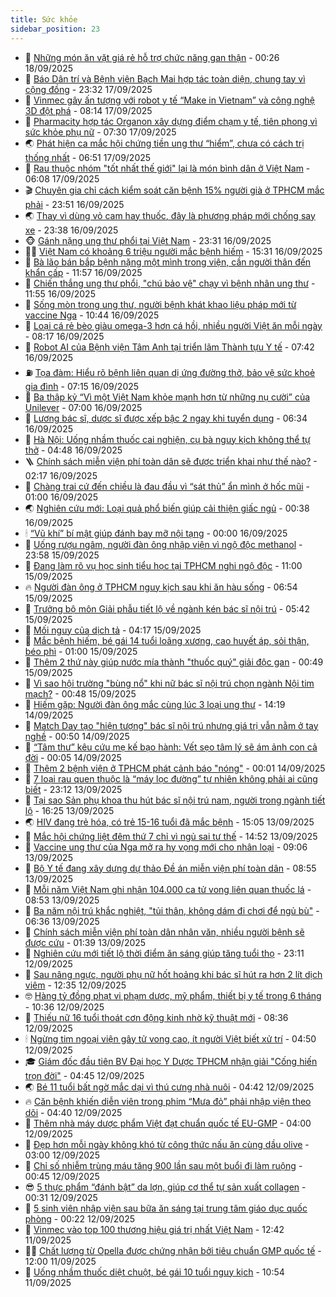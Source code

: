```yaml
---
title: Sức khỏe
sidebar_position: 23
---
```


<!-- dantri-suc-khoe:START -->
- 🤔 [Những món ăn vặt giá rẻ hỗ trợ chức năng gan thận](https://dantri.com.vn/suc-khoe/nhung-mon-an-vat-gia-re-ho-tro-chuc-nang-gan-than-20250918070415071.htm) - 00:26 18/09/2025
- 🚦 [Báo Dân trí và Bệnh viện Bạch Mai hợp tác toàn diện, chung tay vì cộng đồng](https://dantri.com.vn/suc-khoe/bao-dan-tri-va-benh-vien-bach-mai-hop-tac-toan-dien-chung-tay-vi-cong-dong-20250918060924350.htm) - 23:32 17/09/2025
- 🤖 [Vinmec gây ấn tượng với robot y tế “Make in Vietnam” và công nghệ 3D đột phá](https://dantri.com.vn/suc-khoe/vinmec-gay-an-tuong-voi-robot-y-te-make-in-vietnam-va-cong-nghe-3d-dot-pha-20250917150636992.htm) - 08:14 17/09/2025
- 🐻 [Pharmacity hợp tác Organon xây dựng điểm chạm y tế, tiên phong vì sức khỏe phụ nữ](https://dantri.com.vn/suc-khoe/pharmacity-hop-tac-organon-xay-dung-diem-cham-y-te-tien-phong-vi-suc-khoe-phu-nu-20250917135117354.htm) - 07:30 17/09/2025
- 🌏 [Phát hiện ca mắc hội chứng tiền ung thư “hiểm”, chưa có cách trị thống nhất](https://dantri.com.vn/suc-khoe/phat-hien-ca-mac-hoi-chung-tien-ung-thu-hiem-chua-co-cach-tri-thong-nhat-20250917133732583.htm) - 06:51 17/09/2025
- 👺 [Rau thuộc nhóm &quot;tốt nhất thế giới&quot; lại là món bình dân ở Việt Nam](https://dantri.com.vn/suc-khoe/rau-thuoc-nhom-tot-nhat-the-gioi-lai-la-mon-binh-dan-o-viet-nam-20250916155916235.htm) - 06:08 17/09/2025
- 🎬 [Chuyên gia chỉ cách kiểm soát căn bệnh 15% người già ở TPHCM mắc phải](https://dantri.com.vn/suc-khoe/chuyen-gia-chi-cach-kiem-soat-can-benh-15-nguoi-gia-o-tphcm-mac-phai-20250916152014917.htm) - 23:51 16/09/2025
- 🌏 [Thay vì dùng vỏ cam hay thuốc, đây là phương pháp mới chống say xe](https://dantri.com.vn/suc-khoe/thay-vi-dung-vo-cam-hay-thuoc-day-la-phuong-phap-moi-chong-say-xe-20250916165302210.htm) - 23:38 16/09/2025
- 🐵 [Gánh nặng ung thư phổi tại Việt Nam](https://dantri.com.vn/suc-khoe/ganh-nang-ung-thu-phoi-tai-viet-nam-20250917063603401.htm) - 23:31 16/09/2025
- 👨‍🏫 [Việt Nam có khoảng 6 triệu người mắc bệnh hiếm](https://dantri.com.vn/suc-khoe/viet-nam-co-khoang-6-trieu-nguoi-mac-benh-hiem-20250916203130711.htm) - 15:31 16/09/2025
- 🤗 [Bà lão bán bắp bệnh nặng một mình trong viện, cần người thân đến khẩn cấp](https://dantri.com.vn/suc-khoe/ba-lao-ban-bap-benh-nang-mot-minh-trong-vien-can-nguoi-than-den-khan-cap-20250916180543533.htm) - 11:57 16/09/2025
- 🫶 [Chiến thắng ung thư phổi, &quot;chú bảo vệ&quot; chạy vì bệnh nhân ung thư](https://dantri.com.vn/suc-khoe/chien-thang-ung-thu-phoi-chu-bao-ve-chay-vi-benh-nhan-ung-thu-20250916184553617.htm) - 11:55 16/09/2025
- 🙉 [Sống mòn trong ung thư, người bệnh khát khao liệu pháp mới từ vaccine Nga](https://dantri.com.vn/suc-khoe/song-mon-trong-ung-thu-nguoi-benh-khat-khao-lieu-phap-moi-tu-vaccine-nga-20250916113625640.htm) - 10:44 16/09/2025
- 🦅 [Loại cá rẻ bèo giàu omega-3 hơn cá hồi, nhiều người Việt ăn mỗi ngày](https://dantri.com.vn/suc-khoe/loai-ca-re-beo-giau-omega-3-hon-ca-hoi-nhieu-nguoi-viet-an-moi-ngay-20250916092856374.htm) - 08:17 16/09/2025
- 🐘 [Robot AI của Bệnh viện Tâm Anh tại triển lãm Thành tựu Y tế](https://dantri.com.vn/suc-khoe/robot-ai-cua-benh-vien-tam-anh-tai-trien-lam-thanh-tuu-y-te-20250916121415506.htm) - 07:42 16/09/2025
- ⛽️ [Tọa đàm: Hiểu rõ bệnh liên quan dị ứng đường thở, bảo vệ sức khoẻ gia đình](https://dantri.com.vn/suc-khoe/toa-dam-hieu-ro-benh-lien-quan-di-ung-duong-tho-bao-ve-suc-khoe-gia-dinh-20250914080644044.htm) - 07:15 16/09/2025
- 🤡 [Ba thập kỷ “Vì một Việt Nam khỏe mạnh hơn từ những nụ cười” của Unilever](https://dantri.com.vn/suc-khoe/ba-thap-ky-vi-mot-viet-nam-khoe-manh-hon-tu-nhung-nu-cuoi-cua-unilever-20250916134636415.htm) - 07:00 16/09/2025
- 💼 [Lương bác sĩ, dược sĩ được xếp bậc 2 ngay khi tuyển dụng](https://dantri.com.vn/suc-khoe/luong-bac-si-duoc-si-duoc-xep-bac-2-ngay-khi-tuyen-dung-20250916124008546.htm) - 06:34 16/09/2025
- 🤔 [Hà Nội: Uống nhầm thuốc cai nghiện, cụ bà nguy kịch không thể tự thở](https://dantri.com.vn/suc-khoe/ha-noi-uong-nham-thuoc-cai-nghien-cu-ba-nguy-kich-khong-the-tu-tho-20250916112943804.htm) - 04:48 16/09/2025
- 🪜 [Chính sách miễn viện phí toàn dân sẽ được triển khai như thế nào?](https://dantri.com.vn/suc-khoe/chinh-sach-mien-vien-phi-toan-dan-se-duoc-trien-khai-nhu-the-nao-20250916091102230.htm) - 02:17 16/09/2025
- 📝 [Chàng trai cứ đến chiều là đau đầu vì “sát thủ” ẩn mình ở hốc mũi](https://dantri.com.vn/suc-khoe/chang-trai-cu-den-chieu-la-dau-dau-vi-sat-thu-an-minh-o-hoc-mui-20250915153911558.htm) - 01:00 16/09/2025
- 🌏 [Nghiên cứu mới: Loại quả phổ biến giúp cải thiện giấc ngủ](https://dantri.com.vn/suc-khoe/nghien-cuu-moi-loai-qua-pho-bien-giup-cai-thien-giac-ngu-20250914011232140.htm) - 00:38 16/09/2025
- 🕯 [“Vũ khí” bí mật giúp đánh bay mỡ nội tạng](https://dantri.com.vn/suc-khoe/vu-khi-bi-mat-giup-danh-bay-mo-noi-tang-20250911120059570.htm) - 00:00 16/09/2025
- 🦍 [Uống rượu ngâm, người đàn ông nhập viện vì ngộ độc methanol](https://dantri.com.vn/suc-khoe/uong-ruou-ngam-nguoi-dan-ong-nhap-vien-vi-ngo-doc-methanol-20250915183340757.htm) - 23:58 15/09/2025
- 🌈 [Đang làm rõ vụ học sinh tiểu học tại TPHCM nghi ngộ độc](https://dantri.com.vn/suc-khoe/dang-lam-ro-vu-hoc-sinh-tieu-hoc-tai-tphcm-nghi-ngo-doc-20250915174101787.htm) - 11:00 15/09/2025
- 🔥 [Người đàn ông ở TPHCM nguy kịch sau khi ăn hàu sống](https://dantri.com.vn/suc-khoe/nguoi-dan-ong-o-tphcm-nguy-kich-sau-khi-an-hau-song-20250915124746087.htm) - 06:54 15/09/2025
- 🌊 [Trưởng bộ môn Giải phẫu tiết lộ về ngành kén bác sĩ nội trú](https://dantri.com.vn/suc-khoe/truong-bo-mon-giai-phau-tiet-lo-ve-nganh-ken-bac-si-noi-tru-20250912133616771.htm) - 05:42 15/09/2025
- 🚦 [Mối nguy của dịch tả](https://dantri.com.vn/suc-khoe/moi-nguy-cua-dich-ta-20250913190033943.htm) - 04:17 15/09/2025
- 🤖 [Mắc bệnh hiếm, bé gái 14 tuổi loãng xương, cao huyết áp, sỏi thận, béo phì](https://dantri.com.vn/suc-khoe/mac-benh-hiem-be-gai-14-tuoi-loang-xuong-cao-huyet-ap-soi-than-beo-phi-20250909095526224.htm) - 01:00 15/09/2025
- 🤡 [Thêm 2 thứ này giúp nước mía thành &quot;thuốc quý&quot; giải độc gan](https://dantri.com.vn/suc-khoe/them-2-thu-nay-giup-nuoc-mia-thanh-thuoc-quy-giai-doc-gan-20250914211417340.htm) - 00:49 15/09/2025
- 💂 [Vì sao hội trường &quot;bùng nổ&quot; khi nữ bác sĩ nội trú chọn ngành Nội tim mạch?](https://dantri.com.vn/suc-khoe/vi-sao-hoi-truong-bung-no-khi-nu-bac-si-noi-tru-chon-nganh-noi-tim-mach-20250913120651074.htm) - 00:48 15/09/2025
- 🦄 [Hiếm gặp: Người đàn ông mắc cùng lúc 3 loại ung thư](https://dantri.com.vn/suc-khoe/hiem-gap-nguoi-dan-ong-mac-cung-luc-3-loai-ung-thu-20250914205815054.htm) - 14:19 14/09/2025
- 🧠 [Match Day tạo &quot;hiện tượng&quot; bác sĩ nội trú nhưng giá trị vẫn nằm ở tay nghề](https://dantri.com.vn/suc-khoe/match-day-tao-hien-tuong-bac-si-noi-tru-nhung-gia-tri-van-nam-o-tay-nghe-20250913182830066.htm) - 00:50 14/09/2025
- 🤖 [“Tâm thư” kêu cứu mẹ kế bạo hành: Vết sẹo tâm lý sẽ ám ảnh con cả đời](https://dantri.com.vn/suc-khoe/tam-thu-keu-cuu-me-ke-bao-hanh-vet-seo-tam-ly-se-am-anh-con-ca-doi-20250913165934027.htm) - 00:05 14/09/2025
- 💼 [Thêm 2 bệnh viện ở TPHCM phát cảnh báo &quot;nóng&quot;](https://dantri.com.vn/suc-khoe/them-2-benh-vien-o-tphcm-phat-canh-bao-nong-20250914000520638.htm) - 00:01 14/09/2025
- 🧰 [7 loại rau quen thuộc là “máy lọc đường” tự nhiên không phải ai cũng biết](https://dantri.com.vn/suc-khoe/7-loai-rau-quen-thuoc-la-may-loc-duong-tu-nhien-khong-phai-ai-cung-biet-20250912231212498.htm) - 23:12 13/09/2025
- 🎉 [Tại sao Sản phụ khoa thu hút bác sĩ nội trú nam, người trong ngành tiết lộ](https://dantri.com.vn/suc-khoe/tai-sao-san-phu-khoa-thu-hut-bac-si-noi-tru-nam-nguoi-trong-nganh-tiet-lo-20250913100939655.htm) - 16:25 13/09/2025
- 🌏 [HIV đang trẻ hóa, có trẻ 15-16 tuổi đã mắc bệnh](https://dantri.com.vn/suc-khoe/hiv-dang-tre-hoa-co-tre-15-16-tuoi-da-mac-benh-20250913143939006.htm) - 15:05 13/09/2025
- 📝 [Mắc hội chứng liệt đêm thứ 7 chỉ vì ngủ sai tư thế](https://dantri.com.vn/suc-khoe/mac-hoi-chung-liet-dem-thu-7-chi-vi-ngu-sai-tu-the-20250912214958808.htm) - 14:52 13/09/2025
- 🧠 [Vaccine ung thư của Nga mở ra hy vọng mới cho nhân loại](https://dantri.com.vn/suc-khoe/vaccine-ung-thu-cua-nga-mo-ra-hy-vong-moi-cho-nhan-loai-20250913145859560.htm) - 09:06 13/09/2025
- 🚀 [Bộ Y tế đang xây dựng dự thảo Đề án miễn viện phí toàn dân](https://dantri.com.vn/suc-khoe/bo-y-te-dang-xay-dung-du-thao-de-an-mien-vien-phi-toan-dan-20250913152720814.htm) - 08:55 13/09/2025
- 💯 [Mỗi năm Việt Nam ghi nhận 104.000 ca tử vong liên quan thuốc lá](https://dantri.com.vn/suc-khoe/moi-nam-viet-nam-ghi-nhan-104000-ca-tu-vong-lien-quan-thuoc-la-20250913110455631.htm) - 08:53 13/09/2025
- 🫶 [Ba năm nội trú khắc nghiệt, &quot;tủi thân, không dám đi chơi để ngủ bù&quot;](https://dantri.com.vn/suc-khoe/ba-nam-noi-tru-khac-nghiet-tui-than-khong-dam-di-choi-de-ngu-bu-20250913132234721.htm) - 06:36 13/09/2025
- 👹 [Chính sách miễn viện phí toàn dân nhân văn, nhiều người bệnh sẽ được cứu](https://dantri.com.vn/suc-khoe/chinh-sach-mien-vien-phi-toan-dan-nhan-van-nhieu-nguoi-benh-se-duoc-cuu-20250912123811216.htm) - 01:39 13/09/2025
- 🤩 [Nghiên cứu mới tiết lộ thời điểm ăn sáng giúp tăng tuổi thọ](https://dantri.com.vn/suc-khoe/nghien-cuu-moi-tiet-lo-thoi-diem-an-sang-giup-tang-tuoi-tho-20250912120553057.htm) - 23:11 12/09/2025
- 🌊 [Sau nâng ngực, người phụ nữ hốt hoảng khi bác sĩ hút ra hơn 2 lít dịch viêm](https://dantri.com.vn/suc-khoe/sau-nang-nguc-nguoi-phu-nu-hot-hoang-khi-bac-si-hut-ra-hon-2-lit-dich-viem-20250912171957304.htm) - 12:35 12/09/2025
- 🤓 [Hàng tỷ đồng phạt vi phạm dược, mỹ phẩm, thiết bị y tế trong 6 tháng](https://dantri.com.vn/suc-khoe/hang-ty-dong-phat-vi-pham-duoc-my-pham-thiet-bi-y-te-trong-6-thang-20250912165730632.htm) - 10:36 12/09/2025
- 🌝 [Thiếu nữ 16 tuổi thoát cơn động kinh nhờ kỹ thuật mới](https://dantri.com.vn/suc-khoe/thieu-nu-16-tuoi-thoat-con-dong-kinh-nho-ky-thuat-moi-20250912113305804.htm) - 08:36 12/09/2025
- 🕯 [Ngừng tim ngoại viện gây tử vong cao, ít người Việt biết xử trí](https://dantri.com.vn/suc-khoe/ngung-tim-ngoai-vien-gay-tu-vong-cao-it-nguoi-viet-biet-xu-tri-20250912111746847.htm) - 04:50 12/09/2025
- 🎓 [Giám đốc đầu tiên BV Đại học Y Dược TPHCM nhận giải &quot;Cống hiến trọn đời&quot;](https://dantri.com.vn/suc-khoe/giam-doc-dau-tien-bv-dai-hoc-y-duoc-tphcm-nhan-giai-cong-hien-tron-doi-20250912094732574.htm) - 04:45 12/09/2025
- 🌏 [Bé 11 tuổi bất ngờ mắc dại vì thú cưng nhà nuôi](https://dantri.com.vn/suc-khoe/be-11-tuoi-bat-ngo-mac-dai-vi-thu-cung-nha-nuoi-20250912095914795.htm) - 04:42 12/09/2025
- 🔥 [Căn bệnh khiến diễn viên trong phim “Mưa đỏ” phải nhập viện theo dõi](https://dantri.com.vn/suc-khoe/can-benh-khien-dien-vien-trong-phim-mua-do-phai-nhap-vien-theo-doi-20250912103543629.htm) - 04:40 12/09/2025
- 📝 [Thêm nhà máy dược phẩm Việt đạt chuẩn quốc tế EU-GMP](https://dantri.com.vn/suc-khoe/them-nha-may-duoc-pham-viet-dat-chuan-quoc-te-eu-gmp-20250912102942834.htm) - 04:00 12/09/2025
- 🧠 [Đẹp hơn mỗi ngày không khó từ công thức nấu ăn cùng dầu olive](https://dantri.com.vn/suc-khoe/dep-hon-moi-ngay-khong-kho-tu-cong-thuc-nau-an-cung-dau-olive-20250912091349486.htm) - 03:00 12/09/2025
- 🦅 [Chỉ số nhiễm trùng máu tăng 900 lần sau một buổi đi làm ruộng](https://dantri.com.vn/suc-khoe/chi-so-nhiem-trung-mau-tang-900-lan-sau-mot-buoi-di-lam-ruong-20250911192053999.htm) - 00:45 12/09/2025
- 😎 [5 thực phẩm “đánh bật” da lợn, giúp cơ thể tự sản xuất collagen](https://dantri.com.vn/suc-khoe/5-thuc-pham-danh-bat-da-lon-giup-co-the-tu-san-xuat-collagen-20250911234455692.htm) - 00:31 12/09/2025
- 🎉 [5 sinh viên nhập viện sau bữa ăn sáng tại trung tâm giáo dục quốc phòng](https://dantri.com.vn/suc-khoe/5-sinh-vien-nhap-vien-sau-bua-an-sang-tai-trung-tam-giao-duc-quoc-phong-20250911205830893.htm) - 00:22 12/09/2025
- 🫣 [Vinmec vào top 100 thương hiệu giá trị nhất Việt Nam](https://dantri.com.vn/suc-khoe/vinmec-vao-top-100-thuong-hieu-gia-tri-nhat-viet-nam-20250911193443897.htm) - 12:42 11/09/2025
- 🧑‍🏫 [Chất lượng từ Opella được chứng nhận bởi tiêu chuẩn GMP quốc tế](https://dantri.com.vn/suc-khoe/chat-luong-tu-opella-duoc-chung-nhan-boi-tieu-chuan-gmp-quoc-te-20250911175436076.htm) - 12:00 11/09/2025
- 🥷 [Uống nhầm thuốc diệt chuột, bé gái 10 tuổi nguy kịch](https://dantri.com.vn/suc-khoe/uong-nham-thuoc-diet-chuot-be-gai-10-tuoi-nguy-kich-20250911175401743.htm) - 10:54 11/09/2025<!-- dantri-suc-khoe:END -->
